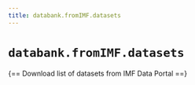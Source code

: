 ```yaml
---
title: databank.fromIMF.datasets
---
```


# `databank.fromIMF.datasets`

{== Download list of datasets from IMF Data Portal ==}

